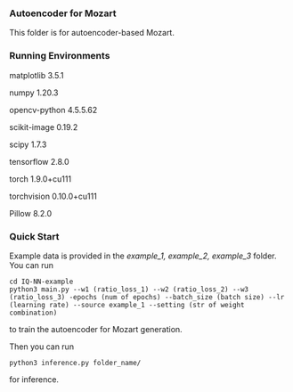 ### Autoencoder for Mozart
This folder is for autoencoder-based Mozart.

### Running Environments
matplotlib                   3.5.1

numpy                        1.20.3

opencv-python                4.5.5.62

scikit-image                 0.19.2

scipy                        1.7.3

tensorflow                   2.8.0

torch                        1.9.0+cu111

torchvision                  0.10.0+cu111

Pillow                  8.2.0

### Quick Start
Example data is provided in the *example_1, example_2, example_3* folder. You can run

```
cd IQ-NN-example
python3 main.py --w1 (ratio_loss_1) --w2 (ratio_loss_2) --w3 (ratio_loss_3) -epochs (num of epochs) --batch_size (batch size) --lr (learning rate) --source example_1 --setting (str of weight combination)
```

to train the autoencoder for Mozart generation. 

Then you can run
```
python3 inference.py folder_name/
```
for inference.
